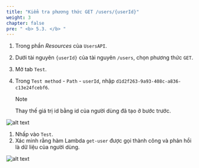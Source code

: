 ```yaml
---
title: "Kiểm tra phương thức GET /users/{userId}"
weight: 3
chapter: false
pre: " <b> 5.3. </b> "
---
```


1. Trong phần _Resources_ của `UsersAPI`.
1. Dưới tài nguyên `{userId}` của tài nguyên `/users`, chọn phương thức `GET`.

1. Mở tab `Test`.
1. Trong `Test method` - `Path` - `userId`, nhập `d1d2f263-9a93-408c-a836-c13e24fcebf6`.

   > [!NOTE]
   > Thay thế giá trị id bằng id của người dùng đã tạo ở bước trước.

![alt text](/images/workshop-2/API-Gateway--users-userId-GET-method--test-path.jpg)

1. Nhấp vào `Test`.
1. Xác minh rằng hàm Lambda `get-user` được gọi thành công và phản hồi là dữ liệu của người dùng.

![alt text](/images/workshop-2/API-Gateway--users-userId-GET-method--test-results.jpg)
